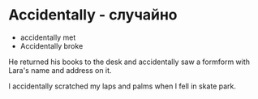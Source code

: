 # Accidentally - случайно

- accidentally met
- Accidentally broke

He returned his books to the desk and accidentally saw a formform with Lara's name and address on it.

I accidentally scratched my laps and palms when I fell in skate park.
